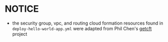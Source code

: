# NOTICE

* the security group, vpc, and routing cloud formation resources found in `deploy-hello-world-app.yml` were adapted from Phil Chen's [getcft](https://github.com/getcft/aws-elb-to-ec2-target-group-cf-template/blob/master/elb-to-ec2-target-group-cf-template.yml) project